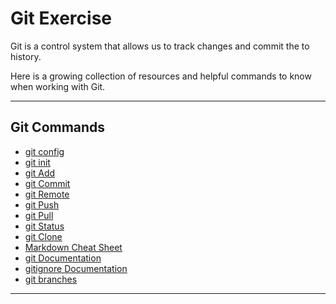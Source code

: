 # Git Exercise
Git is a control system that allows us to track changes and commit the to history.

Here is a growing collection of resources and helpful commands to know when working with Git.

---

## Git Commands
- [git config](./Commands/Config.md)
- [git init](./Commands/Init.md)
- [git Add](./Commands/Add.md)
- [git Commit](./Commands/Commit.md)
- [git Remote](./Commands/Remote.md)
- [git Push](./Commands/Push.md)
- [git Pull](./Commands/Pull.md)
- [git Status](./Commands/Status.md)
- [git Clone](./Commands/Clone.md)
- [Markdown Cheat Sheet](https://www.markdownguide.org/cheat-sheet/)
- [git Documentation](https://git-scm.com/docs)
- [gitignore Documentation](https://git-scm.com/docs/gitignore)
- [git branches](https://git-scm.com/book/en/v2/Git-Branching-Branches-in-a-Nutshell)

---
